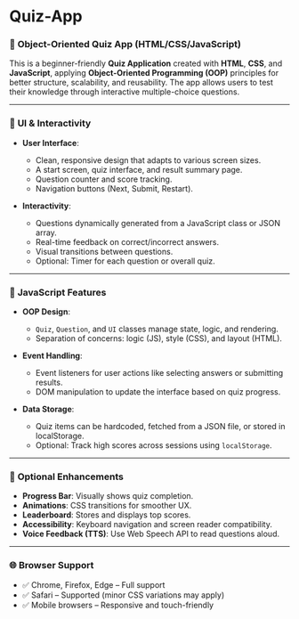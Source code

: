# Quiz-App

### 🧠 **Object-Oriented Quiz App (HTML/CSS/JavaScript)**

This is a beginner-friendly **Quiz Application** created with **HTML**, **CSS**, and **JavaScript**, applying **Object-Oriented Programming (OOP)** principles for better structure, scalability, and reusability. The app allows users to test their knowledge through interactive multiple-choice questions.

---

### 🎨 **UI & Interactivity**

* **User Interface**:

  * Clean, responsive design that adapts to various screen sizes.
  * A start screen, quiz interface, and result summary page.
  * Question counter and score tracking.
  * Navigation buttons (Next, Submit, Restart).

* **Interactivity**:

  * Questions dynamically generated from a JavaScript class or JSON array.
  * Real-time feedback on correct/incorrect answers.
  * Visual transitions between questions.
  * Optional: Timer for each question or overall quiz.

---

### 🔧 **JavaScript Features**

* **OOP Design**:

  * `Quiz`, `Question`, and `UI` classes manage state, logic, and rendering.
  * Separation of concerns: logic (JS), style (CSS), and layout (HTML).

* **Event Handling**:

  * Event listeners for user actions like selecting answers or submitting results.
  * DOM manipulation to update the interface based on quiz progress.

* **Data Storage**:

  * Quiz items can be hardcoded, fetched from a JSON file, or stored in localStorage.
  * Optional: Track high scores across sessions using `localStorage`.

---

### 🚀 **Optional Enhancements**

* **Progress Bar**: Visually shows quiz completion.
* **Animations**: CSS transitions for smoother UX.
* **Leaderboard**: Stores and displays top scores.
* **Accessibility**: Keyboard navigation and screen reader compatibility.
* **Voice Feedback (TTS)**: Use Web Speech API to read questions aloud.

---

### 🌐 **Browser Support**

* ✅ Chrome, Firefox, Edge – Full support
* ✅ Safari – Supported (minor CSS variations may apply)
* ✅ Mobile browsers – Responsive and touch-friendly

